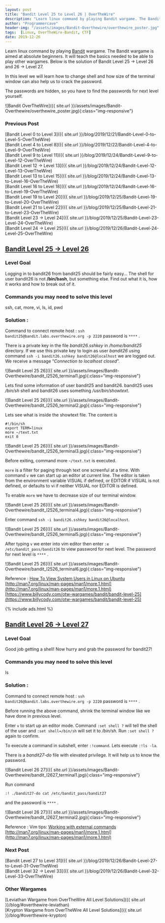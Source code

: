 ```yaml
---
layout: post
title: "Bandit Level 25 to Level 26 | OverTheWire"
description: "Learn linux command by playing Bandit wargame. The Bandit wargame is aimed at absolute beginners. It will teach the basics needed to be able to play other wargames. Below is the solution of Bandit Level 25 → Level 26 and 26 → Level 27. In this level we will learn how to change shell and how size of the terminal window can also help us to crack the password. The passwords are hidden, so you have to find the passwords for next level yourself."
author: "Programmercave"
header-img: "/assets/images/Bandit-Overthewire/overthewire_poster.jpg"
tags:  [Linux, OverTheWire-Bandit, CTF]
date: 2019-12-26
---
```




Learn linux command by playing [Bandit](https://overthewire.org/wargames/bandit/) wargame. The Bandit wargame is aimed at absolute beginners. It will teach the basics needed to be able to play other wargames. Below is the solution of Bandit Level 25 → Level 26 and 26 → Level 27. 

In this level we will learn how to change shell and how size of the terminal window can also help us to crack the password. 

The passwords are hidden, so you have to find the passwords for next level yourself.

![Bandit OverTheWire]({{ site.url }}/assets/images/Bandit-Overthewire/overthewire_poster.jpg){:class="img-responsive"}

### Previous Post

[Bandit Level 0 to Level 3]({{ site.url }}/blog/2019/12/21/Bandit-Level-0-to-Level-5-OverTheWire)<br/>
[Bandit Level 4 to Level 8]({{ site.url }}/blog/2019/12/22/Bandit-Level-4-to-Level-9-OverTheWire)<br/>
[Bandit Level 9 to Level 11]({{ site.url }}/blog/2019/12/24/Bandit-Level-9-to-Level-12-OverTheWire)<br/>
[Bandit Level 12 → Level 13]({{ site.url }}/blog/2019/12/24/Bandit-Level-12-Level-13-OverTheWire)<br/>
[Bandit Level 13 to Level 15]({{ site.url }}/blog/2019/12/24/Bandit-Level-13-to-Level-16-OverTheWire)<br/>
[Bandit Level 16 to Level 18]({{ site.url }}/blog/2019/12/24/Bandit-Level-16-to-Level-19-OverTheWire)<br/>
[Bandit Level 19 to Level 20]({{ site.url }}/blog/2019/12/25/Bandit-Level-19-to-Level-20-OverTheWire)<br/>
[Bandit Level 21 to Level 22]({{ site.url }}/blog/2019/12/25/Bandit-Level-21-to-Level-23-OverTheWire)<br/>
[Bandit Level 23 → Level 24]({{ site.url }}/blog/2019/12/25/Bandit-Level-23-Level-24-OverTheWire)<br/>
[Bandit Level 24 → Level 25]({{ site.url }}/blog/2019/12/26/Bandit-Level-24-Level-25-OverTheWire)

## [Bandit Level 25 → Level 26](https://overthewire.org/wargames/bandit/bandit26.html)

### Level Goal

Logging in to bandit26 from bandit25 should be fairly easy… The shell for user bandit26 is not **/bin/bash**, but something else. Find out what it is, how it works and how to break out of it.

### Commands you may need to solve this level

ssh, cat, more, vi, ls, id, pwd

### Solution : 

Command to connect remote host : `ssh bandit25@bandit.labs.overthewire.org -p 2220` password is `****` .

There is a private key in the file *bandit26.sshkey* in */home/bandit25* directory. If we use this private key to login as user *bandit26* using command `ssh -i bandit26.sshkey bandit26@localhost` we are logged out. We receive a message “*Connection to localhost closed*”.

![Bandit Level 25 26]({{ site.url }}/assets/images/Bandit-Overthewire/bandit_l2526_terminal1.jpg){:class="img-responsive"}

Lets find some information of user bandit25 and bandit26. bandit25 uses */bin/sh* shell and bandit26 uses something */usr/bin/showtext*.

![Bandit Level 25 26]({{ site.url }}/assets/images/Bandit-Overthewire/bandit_l2526_terminal2.jpg){:class="img-responsive"}

Lets see what is inside the showtext file. The content is
``` 
#!/bin/sh
export TERM=linux
more ~/text.txt
exit 0
```

![Bandit Level 25 26]({{ site.url }}/assets/images/Bandit-Overthewire/bandit_l2526_terminal3.jpg){:class="img-responsive"}

Before exiting, command more `~/text.txt` is executed.

`more` is a filter for paging through text one screenful at a time. With command `v` we can start up an editor at current line.  The editor is taken from the environment variable VISUAL if defined, or EDITOR if VISUAL is not defined, or defaults to vi if neither VISUAL nor EDITOR is defined.

To enable `more` we have to decrease size of our terminal window.

![Bandit Level 25 26]({{ site.url }}/assets/images/Bandit-Overthewire/bandit_l2526_terminal4.jpg){:class="img-responsive"}

Enter command `ssh -i bandit26.sshkey bandit26@localhost`.

![Bandit Level 25 26]({{ site.url }}/assets/images/Bandit-Overthewire/bandit_l2526_terminal5.jpg){:class="img-responsive"}

After typing `v` we enter into vim editor then enter `:e /etc/bandit_pass/bandit26` to view password for next level. The password for next level is `****` .

![Bandit Level 25 26]({{ site.url }}/assets/images/Bandit-Overthewire/bandit_l2526_terminal6.jpg){:class="img-responsive"}

Reference : [How To View System Users in Linux on Ubuntu](https://www.digitalocean.com/community/tutorials/how-to-view-system-users-in-linux-on-ubuntu)<br/>
[http://man7.org/linux/man-pages/man1/more.1.html](http://man7.org/linux/man-pages/man1/more.1.html)<br/>
[https://www.billycody.com/otw-wargames/bandit/bandit-level-25](https://www.billycody.com/otw-wargames/bandit/bandit-level-25)

{% include ads.html %}<br/>

## [Bandit Level 26 → Level 27](https://overthewire.org/wargames/bandit/bandit27.html)

### Level Goal

Good job getting a shell! Now hurry and grab the password for bandit27!

### Commands you may need to solve this level

ls

### Solution : 

Command to connect remote host : `ssh bandit26@bandit.labs.overthewire.org -p 2220` password is `****` .

Before running the above command, shrink the terminal window like we have done in previous level.

Enter `v` to start up an editor mode. Command `:set shell ?` will tell the shell of the user and `:set shell=/bin/sh` will set it to */bin/sh*. Run `:set shell ?` again to confirm.

To execute a command in subshell, enter `:!command`. Lets execute `:!ls -la`.

There is a *bandit27-do* file with elevated privilege. It will help us to know the password.

![Bandit Level 26 27]({{ site.url }}/assets/images/Bandit-Overthewire/bandit_l2627_terminal1.jpg){:class="img-responsive"}

Run command 
```
:! ./bandit27-do cat /etc/bandit_pass/bandit27
```

and the password is `****` .

![Bandit Level 26 27]({{ site.url }}/assets/images/Bandit-Overthewire/bandit_l2627_terminal2.jpg){:class="img-responsive"}


Reference : Vim tips: [Working with external commands](https://www.linux.com/tutorials/vim-tips-working-external-commands/)<br/>
[http://man7.org/linux/man-pages/man1/more.1.html](http://man7.org/linux/man-pages/man1/more.1.html)

### Next Post

[Bandit Level 27 to Level 31]({{ site.url }}/blog/2019/12/26/Bandit-Level-27-to-Level-31-OverTheWire)<br/>
[Bandit Level 32 → Level 33]({{ site.url }}/blog/2019/12/26/Bandit-Level-32-Level-33-OverTheWire)<br/>

### Other Wargames
[Leviathan Wargame from OverTheWire All Level Solutions]({{ site.url }}/blog/#overthewire-leviathan)<br/> 
[Krypton Wargame from OverTheWire All Level Solutions]({{ site.url }}/blog/#overthewire-krypton)<br/>

